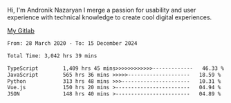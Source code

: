 Hi, I'm Andronik Nazaryan
I merge a passion for usability and user experience with technical knowledge to create cool digital experiences.

[My Gitlab](https://gitlab.com/anridev24)

<!--START_SECTION:waka-->

```txt
From: 28 March 2020 - To: 15 December 2024

Total Time: 3,042 hrs 39 mins

TypeScript        1,409 hrs 45 mins>>>>>>>>>>>>-------------   46.33 %
JavaScript        565 hrs 36 mins >>>>>--------------------   18.59 %
Python            313 hrs 48 mins >>>----------------------   10.31 %
Vue.js            150 hrs 20 mins >------------------------   04.94 %
JSON              148 hrs 40 mins >------------------------   04.89 %
```

<!--END_SECTION:waka-->
